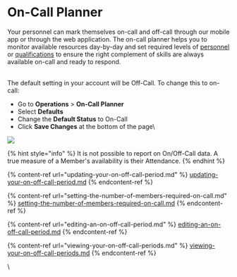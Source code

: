 # On-Call Planner

Your personnel can mark themselves on-call and off-call through our mobile app or through the web application. The on-call planner helps you to monitor available resources day-by-day and set required levels of [personnel](../members/) or [qualifications](../qualifications/) to ensure the right complement of skills are always available on-call and ready to respond.

\
The default setting in your account will be Off-Call. To change this to on-call:

* Go to **Operations** > **On-Call Planner**
* Select **Defaults**
* Change the **Default Status** to On-Call
* Click **Save Changes** at the bottom of the page\


![](<../../.gitbook/assets/changing on-call status.gif>)

{% hint style="info" %}
It is not possible to report on On/Off-Call data.  A true measure of a Member's availability is their Attendance.&#x20;
{% endhint %}

{% content-ref url="updating-your-on-off-call-period.md" %}
[updating-your-on-off-call-period.md](updating-your-on-off-call-period.md)
{% endcontent-ref %}

{% content-ref url="setting-the-number-of-members-required-on-call.md" %}
[setting-the-number-of-members-required-on-call.md](setting-the-number-of-members-required-on-call.md)
{% endcontent-ref %}

{% content-ref url="editing-an-on-off-call-period.md" %}
[editing-an-on-off-call-period.md](editing-an-on-off-call-period.md)
{% endcontent-ref %}

{% content-ref url="viewing-your-on-off-call-periods.md" %}
[viewing-your-on-off-call-periods.md](viewing-your-on-off-call-periods.md)
{% endcontent-ref %}



\


